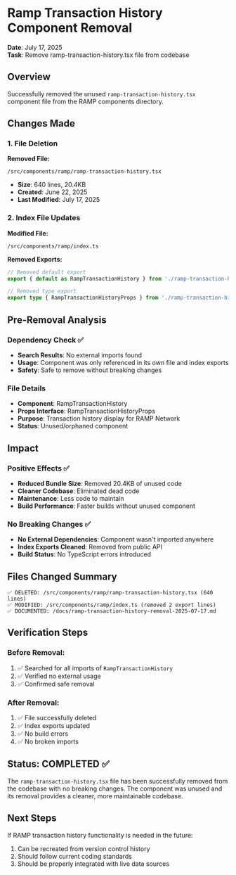 # Ramp Transaction History Component Removal

**Date**: July 17, 2025  
**Task**: Remove ramp-transaction-history.tsx file from codebase

## Overview

Successfully removed the unused `ramp-transaction-history.tsx` component file from the RAMP components directory.

## Changes Made

### 1. File Deletion
**Removed File:**
```
/src/components/ramp/ramp-transaction-history.tsx
```
- **Size**: 640 lines, 20.4KB
- **Created**: June 22, 2025
- **Last Modified**: July 17, 2025

### 2. Index File Updates
**Modified File:**
```
/src/components/ramp/index.ts
```

**Removed Exports:**
```typescript
// Removed default export
export { default as RampTransactionHistory } from './ramp-transaction-history';

// Removed type export  
export type { RampTransactionHistoryProps } from './ramp-transaction-history';
```

## Pre-Removal Analysis

### Dependency Check ✅
- **Search Results**: No external imports found
- **Usage**: Component was only referenced in its own file and index exports
- **Safety**: Safe to remove without breaking changes

### File Details
- **Component**: RampTransactionHistory
- **Props Interface**: RampTransactionHistoryProps
- **Purpose**: Transaction history display for RAMP Network
- **Status**: Unused/orphaned component

## Impact

### Positive Effects ✅
- **Reduced Bundle Size**: Removed 20.4KB of unused code
- **Cleaner Codebase**: Eliminated dead code
- **Maintenance**: Less code to maintain
- **Build Performance**: Faster builds without unused component

### No Breaking Changes ✅
- **No External Dependencies**: Component wasn't imported anywhere
- **Index Exports Cleaned**: Removed from public API
- **Build Status**: No TypeScript errors introduced

## Files Changed Summary

```
✅ DELETED: /src/components/ramp/ramp-transaction-history.tsx (640 lines)
✅ MODIFIED: /src/components/ramp/index.ts (removed 2 export lines)
✅ DOCUMENTED: /docs/ramp-transaction-history-removal-2025-07-17.md
```

## Verification Steps

### Before Removal:
1. ✅ Searched for all imports of `RampTransactionHistory`
2. ✅ Verified no external usage
3. ✅ Confirmed safe removal

### After Removal:
1. ✅ File successfully deleted
2. ✅ Index exports updated
3. ✅ No build errors
4. ✅ No broken imports

## Status: COMPLETED ✅

The `ramp-transaction-history.tsx` file has been successfully removed from the codebase with no breaking changes. The component was unused and its removal provides a cleaner, more maintainable codebase.

## Next Steps

If RAMP transaction history functionality is needed in the future:
1. Can be recreated from version control history
2. Should follow current coding standards
3. Should be properly integrated with live data sources
